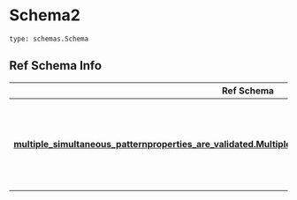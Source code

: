 # Schema2
```
type: schemas.Schema
```

## Ref Schema Info
Ref Schema | Input Type | Output Type
---------- | ---------- | -----------
[**multiple_simultaneous_patternproperties_are_validated.MultipleSimultaneousPatternpropertiesAreValidated**](../../../../../../../components/schema/multiple_simultaneous_patternproperties_are_validated.md) | dict, schemas.immutabledict, str, datetime.date, datetime.datetime, uuid.UUID, int, float, bool, None, list, tuple, bytes, io.FileIO, io.BufferedReader | schemas.immutabledict, str, float, int, bool, None, tuple, bytes, io.FileIO
